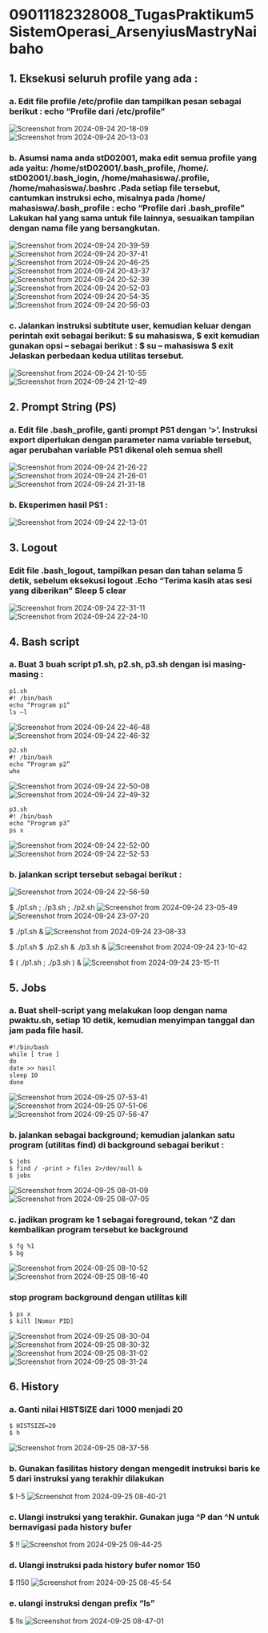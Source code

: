 # 09011182328008_TugasPraktikum5SistemOperasi_ArsenyiusMastryNaibaho

## 1. Eksekusi seluruh profile yang ada :
### a. Edit file profile /etc/profile dan tampilkan pesan sebagai berikut : echo “Profile dari /etc/profile”
![Screenshot from 2024-09-24 20-18-09](https://github.com/user-attachments/assets/12e2b445-3a21-438a-88be-754565d9fd0e)
![Screenshot from 2024-09-24 20-13-03](https://github.com/user-attachments/assets/5b7409c5-6744-4807-8380-f922b2f75687)


### b. Asumsi nama anda stD02001, maka edit semua profile yang ada yaitu: /home/stD02001/.bash_profile, /home/. stD02001/.bash_login, /home/mahasiswa/.profile, /home/mahasiswa/.bashrc .Pada setiap file tersebut, cantumkan instruksi echo, misalnya pada /home/ mahasiswa/.bash_profile : echo “Profile dari .bash_profile” Lakukan hal yang sama untuk file lainnya, sesuaikan tampilan dengan nama file yang bersangkutan.
![Screenshot from 2024-09-24 20-39-59](https://github.com/user-attachments/assets/e0c7223d-9cfb-4061-9d28-c2d90dd24366)
![Screenshot from 2024-09-24 20-37-41](https://github.com/user-attachments/assets/305ec04b-9d39-4325-b43b-7b9b40018095)
![Screenshot from 2024-09-24 20-46-25](https://github.com/user-attachments/assets/f860a5f8-3793-46bf-8f06-019262d9aebe)
![Screenshot from 2024-09-24 20-43-37](https://github.com/user-attachments/assets/f3e8633c-633a-4621-9d5a-80b2e99e8538)
![Screenshot from 2024-09-24 20-52-39](https://github.com/user-attachments/assets/50c8f724-8766-491a-8c59-8859840e4c14)
![Screenshot from 2024-09-24 20-52-03](https://github.com/user-attachments/assets/673a4f2c-3e11-477e-8c0f-3bdcb83c061d)
![Screenshot from 2024-09-24 20-54-35](https://github.com/user-attachments/assets/ce6078d9-9168-4d6f-985c-8ff0a3ad6114)
![Screenshot from 2024-09-24 20-56-03](https://github.com/user-attachments/assets/ea3957ed-a40b-453e-b21f-9abaf6094082)

### c. Jalankan instruksi subtitute user, kemudian keluar dengan perintah exit sebagai berikut: $ su mahasiswa, $ exit kemudian gunakan opsi – sebagai berikut : $ su – mahasiswa $ exit Jelaskan perbedaan kedua utilitas tersebut.
![Screenshot from 2024-09-24 21-10-55](https://github.com/user-attachments/assets/3f1d96e3-510d-4ed4-8bf6-8dea803c1506)
![Screenshot from 2024-09-24 21-12-49](https://github.com/user-attachments/assets/ee1c676f-e066-4080-8893-d65f1e7b2488)

## 2. Prompt String (PS)
### a. Edit file .bash_profile, ganti prompt PS1 dengan ‘>’. Instruksi export diperlukan dengan parameter nama variable tersebut, agar perubahan variable PS1 dikenal oleh semua shell
![Screenshot from 2024-09-24 21-26-22](https://github.com/user-attachments/assets/b010f9e8-eeb5-48d6-b558-78a38e7ceae1)
![Screenshot from 2024-09-24 21-26-01](https://github.com/user-attachments/assets/98d3809e-9f99-4477-baa5-660ffcce9748)
![Screenshot from 2024-09-24 21-31-18](https://github.com/user-attachments/assets/cd1b3304-bd03-45ef-b220-31143f1a52a6)

### b. Eksperimen hasil PS1 :
![Screenshot from 2024-09-24 22-13-01](https://github.com/user-attachments/assets/6ae1682d-18a2-4bd0-85a1-7956cbecb3ae)

## 3. Logout
### Edit file .bash_logout, tampilkan pesan dan tahan selama 5 detik, sebelum eksekusi logout .Echo “Terima kasih atas sesi yang diberikan”  Sleep 5  clear
![Screenshot from 2024-09-24 22-31-11](https://github.com/user-attachments/assets/01bce0a0-c59c-4822-bc9c-a0471f9d3c43)
![Screenshot from 2024-09-24 22-24-10](https://github.com/user-attachments/assets/c6cb2746-6a46-4b23-9e35-2e7224957336)

## 4. Bash script
### a. Buat 3 buah script p1.sh, p2.sh, p3.sh dengan isi masing-masing : 
```
p1.sh 
#! /bin/bash
echo “Program p1”
ls –l
```
![Screenshot from 2024-09-24 22-46-48](https://github.com/user-attachments/assets/a361e249-a70b-44a4-bcde-f337cddb36f2)
![Screenshot from 2024-09-24 22-46-32](https://github.com/user-attachments/assets/c73227a8-172b-426f-b7d3-9b1ca4f86809)

```
p2.sh
#! /bin/bash
echo “Program p2”
who
```
![Screenshot from 2024-09-24 22-50-08](https://github.com/user-attachments/assets/1428eca4-fea2-4f3b-81e7-3881730957bd)
![Screenshot from 2024-09-24 22-49-32](https://github.com/user-attachments/assets/919b3ff8-b327-4962-a299-c7d50930e8c2)

```
p3.sh
#! /bin/bash
echo “Program p3”
ps x
```
![Screenshot from 2024-09-24 22-52-00](https://github.com/user-attachments/assets/596ca918-9785-4a97-9a56-220856ab8b26)
![Screenshot from 2024-09-24 22-52-53](https://github.com/user-attachments/assets/bee47bf7-4ddf-47fa-b249-e75abdcd5889)

### b. jalankan script tersebut sebagai berikut :
![Screenshot from 2024-09-24 22-56-59](https://github.com/user-attachments/assets/7a6a0e6f-0ed6-4833-b02c-f713554a4743)

$ ./p1.sh ; ./p3.sh ; ./p2.sh
![Screenshot from 2024-09-24 23-05-49](https://github.com/user-attachments/assets/df3b8864-987e-4fe1-9907-52b4fe98db01)
![Screenshot from 2024-09-24 23-07-20](https://github.com/user-attachments/assets/994b80a2-57ce-4c21-b635-29a2d9911ed2)

$ ./p1.sh &
![Screenshot from 2024-09-24 23-08-33](https://github.com/user-attachments/assets/3784662e-2b51-4c5e-87e3-8b8af8e78929)

$ ./p1.sh $ ./p2.sh & ./p3.sh &
![Screenshot from 2024-09-24 23-10-42](https://github.com/user-attachments/assets/2c10ad17-d102-42e0-81de-d2a889593583)

$ ( ./p1.sh ; ./p3.sh ) &
![Screenshot from 2024-09-24 23-15-11](https://github.com/user-attachments/assets/0e47b0a0-afcc-4e78-96f8-cd72b5abe326)

## 5. Jobs
### a. Buat shell-script yang melakukan loop dengan nama pwaktu.sh, setiap 10 detik, kemudian menyimpan tanggal dan jam pada file hasil.
```
#!/bin/bash
while [ true ]
do
date >> hasil
sleep 10
done
```
![Screenshot from 2024-09-25 07-53-41](https://github.com/user-attachments/assets/e67bc67d-6ae4-45b7-89db-877bbb891108)
![Screenshot from 2024-09-25 07-51-06](https://github.com/user-attachments/assets/684a7d9d-7e06-42c8-b4e4-042077e19066)
![Screenshot from 2024-09-25 07-56-47](https://github.com/user-attachments/assets/12e20bc8-c2dc-4f0e-835e-7e0d48701784)

### b. jalankan sebagai background; kemudian jalankan satu program (utilitas find) di background sebagai berikut :
```
$ jobs
$ find / -print > files 2>/dev/null &
$ jobs
```
![Screenshot from 2024-09-25 08-01-09](https://github.com/user-attachments/assets/b49812ad-6e8f-4d94-8802-67107db72ccc)
![Screenshot from 2024-09-25 08-07-05](https://github.com/user-attachments/assets/0fd641d7-5302-46ce-abb4-2f1bd4e2fa7d)

### c. jadikan program ke 1 sebagai foreground, tekan ^Z dan kembalikan program tersebut ke background
```
$ fg %1
$ bg
```
![Screenshot from 2024-09-25 08-10-52](https://github.com/user-attachments/assets/5eb7a9b5-8da6-41a0-9f08-668d56828d71)
![Screenshot from 2024-09-25 08-16-40](https://github.com/user-attachments/assets/d8a0e60a-4c7b-41a1-80af-942762ccb908)

### stop program background dengan utilitas kill
```
$ ps x
$ kill [Nomor PID]
```
![Screenshot from 2024-09-25 08-30-04](https://github.com/user-attachments/assets/c965ca64-a9e2-4faa-92e3-0a783c90de6f)
![Screenshot from 2024-09-25 08-30-32](https://github.com/user-attachments/assets/617a2622-adc4-4311-a32f-a6339d32bde0)
![Screenshot from 2024-09-25 08-31-02](https://github.com/user-attachments/assets/1e6f9ac5-f80d-4d58-b11b-4bce357e4440)
![Screenshot from 2024-09-25 08-31-24](https://github.com/user-attachments/assets/0199807d-44dc-4ca8-bd8e-c1e01dd708df)


## 6. History
### a. Ganti nilai HISTSIZE dari 1000 menjadi 20
```
$ HISTSIZE=20
$ h
```
![Screenshot from 2024-09-25 08-37-56](https://github.com/user-attachments/assets/09d66ab0-d7c0-45d6-b2bc-901dfa5cb026)

### b. Gunakan fasilitas history dengan mengedit instruksi baris ke 5 dari instruksi yang terakhir dilakukan
$ !-5
![Screenshot from 2024-09-25 08-40-21](https://github.com/user-attachments/assets/62e9a59a-9c80-4988-91a5-3ab3e4a79e62)

### c. Ulangi instruksi yang terakhir. Gunakan juga ^P dan ^N untuk bernavigasi pada history bufer
$ !!
![Screenshot from 2024-09-25 08-44-25](https://github.com/user-attachments/assets/93208fc1-e3ea-4034-a5f3-6156ef00997a)

### d. Ulangi instruksi pada history bufer nomor 150
$ !150
![Screenshot from 2024-09-25 08-45-54](https://github.com/user-attachments/assets/50801963-8571-4dc4-b74b-f165e2ca4b93)

### e. ulangi instruksi dengan prefix “ls”
$ !ls
![Screenshot from 2024-09-25 08-47-01](https://github.com/user-attachments/assets/bc658028-addf-4d55-810a-a9dba62c6bc8)

